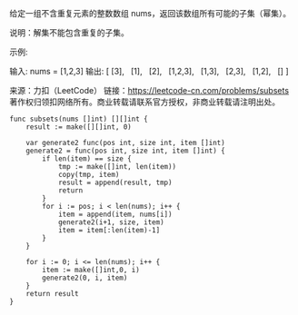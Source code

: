给定一组不含重复元素的整数数组 nums，返回该数组所有可能的子集（幂集）。

说明：解集不能包含重复的子集。

示例:

输入: nums = [1,2,3]
输出:
[
  [3],
  [1],
  [2],
  [1,2,3],
  [1,3],
  [2,3],
  [1,2],
  []
]

来源：力扣（LeetCode）
链接：https://leetcode-cn.com/problems/subsets
著作权归领扣网络所有。商业转载请联系官方授权，非商业转载请注明出处。

```golang
func subsets(nums []int) [][]int {
    result := make([][]int, 0)

	var generate2 func(pos int, size int, item []int)
	generate2 = func(pos int, size int, item []int) {
		if len(item) == size {
			tmp := make([]int, len(item))
			copy(tmp, item)
			result = append(result, tmp)
			return
		}
		for i := pos; i < len(nums); i++ {
			item = append(item, nums[i])
			generate2(i+1, size, item)
			item = item[:len(item)-1]
		}
	}

	for i := 0; i <= len(nums); i++ {
		item := make([]int,0, i)
		generate2(0, i, item)
	}
	return result
}

```